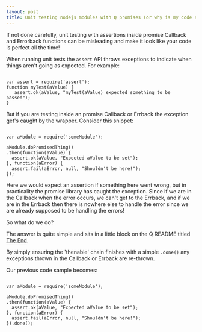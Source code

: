 ```yaml
---
layout: post
title: Unit testing nodejs modules with Q promises (or why is my code always perfect?)
---
```


If not done carefully, unit testing with assertions inside promise Callback and Errorback functions can be misleading and make it look like your code is perfect all the time!

When running unit tests the `assert` API throws exceptions to indicate when things aren't going as expected. For example:

<pre><code>
var assert = require('assert');
function myTest(aValue) {
   assert.ok(aValue, "myTest(aValue) expected something to be passed");
}
</code></pre>

But if you are testing inside an promise Callback or Errback the exception get's caught by the wrapper. Consider this snippet:

<pre><code>
var aModule = require('someModule');

aModule.doPromisedThing()
.then(function(aValue) {
  assert.ok(aValue, "Expected aValue to be set");
}, function(aError) {
  assert.fail(aError, null, "Shouldn't be here!");
});
</code></pre>

Here we would expect an assertion if something here went wrong, but in practicality the promise library has caught the exception. Since if we are in the Callback when the error occurs, we can't get to the Errback, and if we are in the Errback then there is nowhere else to handle the error since we are already supposed to be handling the errors!

So what do we do?

The answer is quite simple and sits in a little block on the Q README titled [The End](https://github.com/kriskowal/q#the-end).

By simply ensuring the 'thenable' chain finishes with a simple `.done()` any exceptions thrown in the Callback or Errback are re-thrown.

Our previous code sample becomes:

<pre><code>
var aModule = require('someModule');

aModule.doPromisedThing()
.then(function(aValue) {
  assert.ok(aValue, "Expected aValue to be set");
}, function(aError) {
  assert.fail(aError, null, "Shouldn't be here!");
}).done();
</code></pre>

